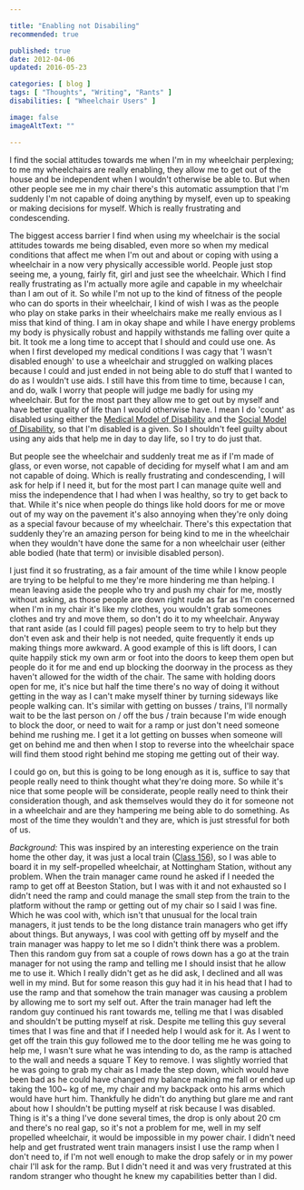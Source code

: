 ```yaml
---

title: "Enabling not Disabiling"
recommended: true

published: true
date: 2012-04-06
updated: 2016-05-23

categories: [ blog ]
tags: [ "Thoughts", "Writing", "Rants" ]
disabilities: [ "Wheelchair Users" ]

image: false
imageAltText: ""

---
```


I find the social attitudes towards me when I'm in my wheelchair perplexing; to me my wheelchairs are really enabling, they allow me to get out of the house and be independent when I wouldn't otherwise be able to. But when other people see me in my chair there's this automatic assumption that I'm suddenly I'm not capable of doing anything by myself, even up to speaking or making decisions for myself. Which is really frustrating and condescending. <!--more-->

The biggest access barrier I find when using my wheelchair is the social attitudes towards me being disabled, even more so when my medical conditions that affect me when I'm out and about or coping with using a wheelchair in a now very physically accessible world. People just stop seeing me, a young, fairly fit, girl and just see the wheelchair. Which I find really frustrating as I'm actually more agile and capable in my wheelchair than I am out of it. So while I'm not up to the kind of fitness of the people who can do sports in their wheelchair, I kind of wish I was as the people who play on stake parks in their wheelchairs make me really envious as I miss that kind of thing. I am in okay shape and while I have energy problems my body is physically robust and happily withstands me falling over quite a bit. It took me a long time to accept that I should and could use one. As when I first developed my medical conditions I was cagy that 'I wasn't disabled enough' to use a wheelchair and struggled on walking places because I could and just ended in not being able to do stuff that I wanted to do as I wouldn't use aids. I still have this from time to time, because I can, and do, walk I worry that people will judge me badly for using my wheelchair. But for the most part they allow me to get out by myself and have better quality of life than I would otherwise have. I mean I do 'count' as disabled using either the <a href="http://en.wikipedia.org/wiki/Medical_model_of_disability">Medical Model of Disability</a> and the <a href="http://en.wikipedia.org/wiki/Social_model_of_disability">Social Model of Disability</a>, so that I'm disabled is a given. So I shouldn't feel guilty about using any aids that help me in day to day life, so I try to do just that.

But people see the wheelchair and suddenly treat me as if I'm made of glass, or even worse, not capable of deciding for myself what I am and am not capable of doing. Which is really frustrating and condescending, I will ask for help if I need it, but for the most part I can manage quite well and miss the independence that I had when I was healthy, so try to get back to that. While it's nice when people do things like hold doors for me or move out of my way on the pavement it's also annoying when they're only doing as a special favour because of my wheelchair. There's this expectation that suddenly they're an amazing person for being kind to me in the wheelchair when they wouldn't have done the same for a non wheelchair user (either able bodied (hate that term) or invisible disabled person).

I just find it so frustrating, as a fair amount of the time while I know people are trying to be helpful to me they're more hindering me than helping. I mean leaving aside the people who try and push my chair for me, mostly without asking, as those people are down right rude as far as I'm concerned when I'm in my chair it's like my clothes, you wouldn't grab someones clothes and try and move them, so don't do it to my wheelchair. Anyway that rant aside (as I could fill pages) people seem to try to help but they don't even ask and their help is not needed, quite frequently it ends up making things more awkward. A good example of this is lift doors, I can quite happily stick my own arm or foot into the doors to keep them open but people do it for me and end up blocking the doorway in the process as they haven't allowed for the width of the chair. The same with holding doors open for me, it's nice but half the time there's no way of doing it without getting in the way as I can't make myself thiner by turning sideways like people walking can. It's similar with getting on busses / trains, I'll normally wait to be the last person on / off the bus / train because I'm wide enough to block the door, or need to wait for a ramp or just don't need someone behind me rushing me. I get it a lot getting on busses when someone will get on behind me and then when I stop to reverse into the wheelchair space will find them stood right behind me stoping me getting out of their way.

I could go on, but this is going to be long enough as it is, suffice to say that people really need to think thought what they're doing more. So while it's nice that some people will be considerate, people really need to think their consideration though, and ask themselves would they do it for someone not in a wheelchair and are they hampering me being able to do something. As most of the time they wouldn't and they are, which is just stressful for both of us.

*Background:*
This was inspired by an interesting experience on the train home the other day, it was just a local train (<a href="http://en.wikipedia.org/wiki/British_Rail_Class_156">Class 156</a>), so I was able to board it in my self-propelled wheelchair, at Nottingham Station, without any problem. When the train manager came round he asked if I needed the ramp to get off at Beeston Station, but I was with it and not exhausted so I didn't need the ramp and could manage the small step from the train to the platform without the ramp or getting out of my chair so I said I was fine. Which he was cool with, which isn't that unusual for the local train managers, it just tends to be the long distance train managers who get iffy about things. But anyways, I was cool with getting off by myself and the train manager was happy to let me so I didn't think there was a problem. Then this random guy from sat a couple of rows down has a go at the train manager for not using the ramp and telling me I should insist that he allow me to use it. Which I really didn't get as he did ask, I declined and all was well in my mind. But for some reason this guy had it in his head that I had to use the ramp and that somehow the train manager was causing a problem by allowing me to sort my self out.
After the train manager had left the random guy continued his rant towards me, telling me that I was disabled and shouldn't be putting myself at risk. Despite me telling this guy several times that I was fine and that if I needed help I would ask for it. As I went to get off the train this guy followed me to the door telling me he was going to help me, I wasn't sure what he was intending to do, as the ramp is attached to the wall and needs a square T Key to remove. I was slightly worried that he was going to grab my chair as I made the step down, which would have been bad as he could have changed my balance making me fall or ended up taking the 100~ kg of me, my chair and my backpack onto his arms which would have hurt him. Thankfully he didn't do anything but glare me and rant about how I shouldn't be putting myself at risk because I was disabled.
Thing is it's a thing I've done several times, the drop is only about 20 cm and there's no real gap, so it's not a problem for me, well in my self propelled wheelchair, it would be impossible in my power chair. I didn't need help and get frustrated went train managers insist I use the ramp when I don't need to, if I'm not well enough to make the drop safely or in my power chair I'll ask for the ramp. But I didn't need it and was very frustrated at this random stranger who thought he knew my capabilities better than I did.